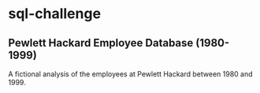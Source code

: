 # sql-challenge
## Pewlett Hackard Employee Database (1980-1999)
<p> A fictional analysis of the employees at Pewlett Hackard between 1980 and 1999.<br>
  
